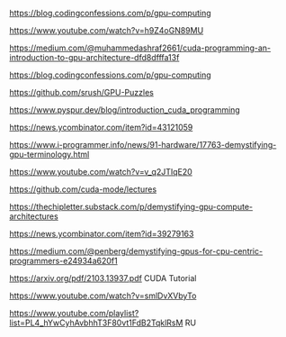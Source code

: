https://blog.codingconfessions.com/p/gpu-computing

https://www.youtube.com/watch?v=h9Z4oGN89MU

https://medium.com/@muhammedashraf2661/cuda-programming-an-introduction-to-gpu-architecture-dfd8dfffa13f

https://blog.codingconfessions.com/p/gpu-computing

https://github.com/srush/GPU-Puzzles

https://www.pyspur.dev/blog/introduction_cuda_programming

https://news.ycombinator.com/item?id=43121059

https://www.i-programmer.info/news/91-hardware/17763-demystifying-gpu-terminology.html

https://www.youtube.com/watch?v=v_q2JTIqE20

https://github.com/cuda-mode/lectures

https://thechipletter.substack.com/p/demystifying-gpu-compute-architectures

https://news.ycombinator.com/item?id=39279163

https://medium.com/@penberg/demystifying-gpus-for-cpu-centric-programmers-e24934a620f1

https://arxiv.org/pdf/2103.13937.pdf CUDA Tutorial

[https://www.youtube.com/watch?v=smlDvXVbyTo ](https://www.youtube.com/playlist?list=PL4_hYwCyhAvbhhT3F80vt1FdB2TqklRsM)

https://www.youtube.com/playlist?list=PL4_hYwCyhAvbhhT3F80vt1FdB2TqklRsM  RU
